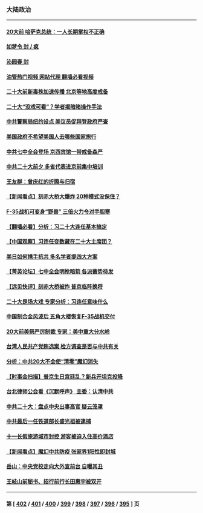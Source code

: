 ### 大陆政治
---
#### [20大前 哈萨克总统：一人长期掌权不正确](../../pages/ncid277/n13841539.md?10100445) 
#### [如梦令 封 / 疯](../../pages/ncid277/n13841968.md?10100445) 
#### [沁园春 封](../../pages/ncid277/n13841961.md?10100445) 
#### [油管热门视频 网站代理 翻墙必看视频](http://209.222.30.114:81/youtube.html?10100445)
#### [二十大前新毒株加速传播 北京等地高度戒备](../../pages/ncid277/n13841884.md?10100445) 
#### [二十大“没戏可看”？学者揭暗箱操作手法](../../pages/ncid277/n13841802.md?10100445) 
#### [中共警察局纽约设点 美议员促拜登政府严查](../../pages/ncid277/n13841856.md?10100445) 
#### [美国政府不希望美国人去哪些国家旅行](../../pages/ncid277/n13837562.md?10100445) 
#### [中共七中全会登场 京西宾馆一带戒备森严](../../pages/ncid277/n13841758.md?10100445) 
#### [中共二十大前夕 多省代表进京前集中培训](../../pages/ncid277/n13841684.md?10100445) 
#### [王友群：曾庆红的折腾与归宿](../../pages/ncid277/n13841525.md?10100445) 
#### [【新闻看点】刻赤大桥大爆炸 20种模式没保住？](../../pages/ncid277/n13841437.md?10100445) 
#### [F-35战机可变身“野兽” 三倍火力令对手胆寒](../../pages/ncid277/n13841499.md?10100445) 
#### [【翻墙必看】分析：习二十大连任基本搞定](../../pages/ncid277/n13841660.md?10100445) 
#### [【中国观察】习连任变数藏在二十大主席团？](../../pages/ncid277/n13841601.md?10100445) 
#### [美日如何携手抗共 多名学者提四大方案](../../pages/ncid277/n13839159.md?10100445) 
#### [【菁英论坛】七中全会明枪暗箭 各派蓄势待发](../../pages/ncid277/n13841540.md?10100445) 
#### [【远见快评】刻赤大桥被炸 普京临阵换将](../../pages/ncid277/n13841578.md?10100445) 
#### [二十大是场大戏 专家分析：习连任意味什么](../../pages/ncid277/n13841544.md?10100445) 
#### [中国制合金风波后 五角大楼恢复F-35战机交付](../../pages/ncid277/n13841536.md?10100445) 
#### [20大前美祭严厉制裁 专家：美中重大分水岭](../../pages/ncid277/n13841523.md?10100445) 
#### [台湾人民共产党贿选案 检方调查是否与中共有关](../../pages/ncid277/n13841193.md?10100445) 
#### [分析：中共20大不会使“清零”魔幻消失](../../pages/ncid277/n13841076.md?10100445) 
#### [【时事金扫描】普京生日宫廷乱？新兵开坦克投降](../../pages/ncid277/n13841088.md?10100445) 
#### [台北律师公会看《沉默呼声》 主委：认清中共](../../pages/ncid277/n13841269.md?10100445) 
#### [中共二十大：盘点中央出事高官 疑云笼罩](../../pages/ncid277/n13841253.md?10100445) 
#### [中共最后一任铁道部长盛光祖被逮捕](../../pages/ncid277/n13841331.md?10100445) 
#### [十一长假旅游城市封控 游客被迫入住高价酒店](../../pages/ncid277/n13841322.md?10100445) 
#### [【新闻看点】魔幻中共防疫 张家界1阳性即封城](../../pages/ncid277/n13841062.md?10100445) 
#### [岳山：中央党校走向大外宣前台 自曝其丑](../../pages/ncid277/n13840938.md?10100445) 
#### [王岐山前秘书、招行前行长田惠宇被双开](../../pages/ncid277/n13841170.md?10100445) 

---
#### 第 [ [402](./402.md?10100445) / [401](./401.md?10100445) / [400](./400.md?10100445) / [399](./399.md?10100445) / [398](./398.md?10100445) / [397](./397.md?10100445) / [396](./396.md?10100445) / [395](./395.md?10100445) ] 页
